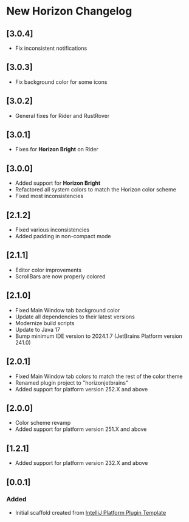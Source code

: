 <!-- Keep a Changelog guide -> https://keepachangelog.com -->

# New Horizon Changelog

## [3.0.4]
- Fix inconsistent notifications

## [3.0.3]
- Fix background color for some icons

## [3.0.2]
- General fixes for Rider and RustRover

## [3.0.1]
- Fixes for **Horizon Bright** on Rider

## [3.0.0]
- Added support for **Horizon Bright**
- Refactored all system colors to match the Horizon color scheme
- Fixed most inconsistencies

## [2.1.2]
- Fixed various inconsistencies
- Added padding in non-compact mode

## [2.1.1]
- Editor color improvements
- ScrollBars are now properly colored

## [2.1.0]
- Fixed Main Window tab background color
- Update all dependencies to their latest versions
- Modernize build scripts
- Update to Java 17
- Bump minimum IDE version to 2024.1.7 (JetBrains Platform version 241.0)

## [2.0.1]
- Fixed Main Window tab colors to match the rest of the color theme
- Renamed plugin project to "horizonjetbrains"
- Added support for platform version 252.X and above

## [2.0.0]
- Color scheme revamp
- Added support for platform version 251.X and above

## [1.2.1]
- Added support for platform version 232.X and above

## [0.0.1]
### Added
- Initial scaffold created from [IntelliJ Platform Plugin Template](https://github.com/JetBrains/intellij-platform-plugin-template)

